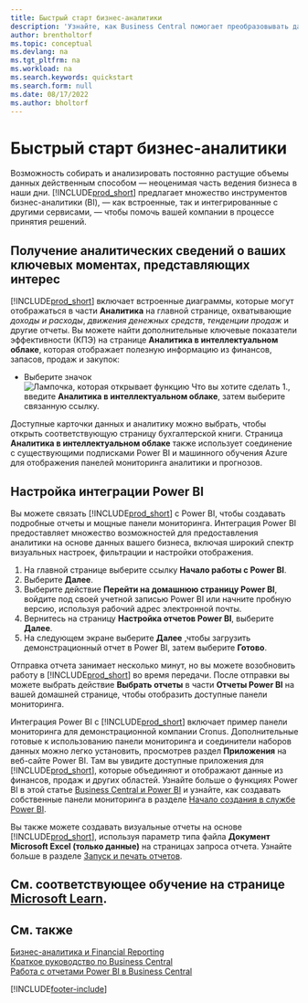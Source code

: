 ```yaml
---
title: Быстрый старт бизнес-аналитики
description: 'Узнайте, как Business Central помогает преобразовывать данные компании в полезную информацию с помощью отчетов и панелей мониторинга бизнес-аналитики.'
author: brentholtorf
ms.topic: conceptual
ms.devlang: na
ms.tgt_pltfrm: na
ms.workload: na
ms.search.keywords: quickstart
ms.search.form: null
ms.date: 08/17/2022
ms.author: bholtorf
---
```


# Быстрый старт бизнес-аналитики

Возможность собирать и анализировать постоянно растущие объемы данных действенным способом — неоценимая часть ведения бизнеса в наши дни. [!INCLUDE[prod_short](includes/prod_short.md)] предлагает множество инструментов бизнес-аналитики (BI), &mdash; как встроенные, так и интегрированные с другими сервисами, &mdash; чтобы помочь вашей компании в процессе принятия решений.

## Получение аналитических сведений о ваших ключевых моментах, представляющих интерес

[!INCLUDE[prod_short](includes/prod_short.md)] включает встроенные диаграммы, которые могут отображаться в части **Аналитика** на главной странице, охватывающие *доходы и расходы*, *движения денежных средств*, *тенденции продаж* и другие отчеты. Вы можете найти дополнительные ключевые показатели эффективности (КПЭ) на странице **Аналитика в интеллектуальном облаке**, которая отображает полезную информацию из финансов, запасов, продаж и закупок:

* Выберите значок ![Лампочка, которая открывает функцию Что вы хотите сделать 1.](media/ui-search/search_small.png "Что вы хотите сделать"), введите **Аналитика в интеллектуальном облаке**, затем выберите связанную ссылку.

Доступные карточки данных и аналитику можно выбрать, чтобы открыть соответствующую страницу бухгалтерской книги. Страница **Аналитика в интеллектуальном облаке** также использует соединение с существующими подписками Power BI и машинного обучения Azure для отображения панелей мониторинга аналитики и прогнозов.

## Настройка интеграции Power BI

Вы можете связать [!INCLUDE[prod_short](includes/prod_short.md)] с Power BI, чтобы создавать подробные отчеты и мощные панели мониторинга. Интеграция Power BI предоставляет множество возможностей для предоставления аналитики на основе данных вашего бизнеса, включая широкий спектр визуальных настроек, фильтрации и настройки отображения.

1. На главной странице выберите ссылку **Начало работы с Power BI**.
2. Выберите **Далее**.
3. Выберите действие **Перейти на домашнюю страницу Power BI**, войдите под своей учетной записью Power BI или начните пробную версию, используя рабочий адрес электронной почты.
4. Вернитесь на страницу **Настройка отчетов Power BI**, выберите **Далее**.
5. На следующем экране выберите **Далее** ,чтобы загрузить демонстрационный отчет в Power BI, затем выберите **Готово**.

Отправка отчета занимает несколько минут, но вы можете возобновить работу в [!INCLUDE[prod_short](includes/prod_short.md)] во время передачи. После отправки вы можете выбрать действие **Выбрать отчеты** в части **Отчеты Power BI** на вашей домашней странице, чтобы отобразить доступные панели мониторинга.

Интеграция Power BI с [!INCLUDE[prod_short](includes/prod_short.md)] включает пример панели мониторинга для демонстрационной компании Cronus. Дополнительные готовые к использованию панели мониторинга и соединители наборов данных можно легко установить, просмотрев раздел **Приложения** на веб-сайте Power BI. Там вы увидите доступные приложения для [!INCLUDE[prod_short](includes/prod_short.md)], которые объединяют и отображают данные из финансов, продаж и других областей. Узнайте больше о функциях Power BI в этой статье [Business Central и Power BI](admin-powerbi.md) и узнайте, как создавать собственные панели мониторинга в разделе [Начало создания в службе Power BI](/power-bi/fundamentals/service-get-started).

Вы также можете создавать визуальные отчеты на основе [!INCLUDE[prod_short](includes/prod_short.md)], используя параметр типа файла **Документ Microsoft Excel (только данные)** на страницах запроса отчета. Узнайте больше в разделе [Запуск и печать отчетов](ui-work-report.md).

## См. соответствующее обучение на странице [Microsoft Learn](/learn/paths/use-power-bi).

## См. также

[Бизнес-аналитика и Financial Reporting](bi.md)  
[Краткое руководство по Business Central](quick-start-business-central.md)  
[Работа с отчетами Power BI в Business Central](across-working-with-powerbi.md)  

[!INCLUDE[footer-include](includes/footer-banner.md)]
